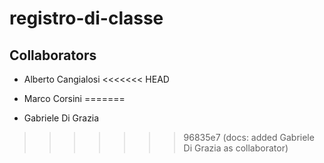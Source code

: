 # registro-di-classe

## Collaborators

- Alberto Cangialosi
<<<<<<< HEAD

- Marco Corsini
=======
- Gabriele Di Grazia
>>>>>>> 96835e7 (docs: added Gabriele Di Grazia as collaborator)
